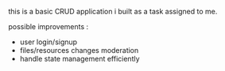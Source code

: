 this is a basic CRUD application i built as a task assigned to me.

possible improvements :

- user login/signup
- files/resources changes moderation
- handle state management efficiently

